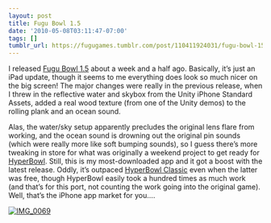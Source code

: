 ```yaml
---
layout: post
title: Fugu Bowl 1.5
date: '2010-05-08T03:11:47-07:00'
tags: []
tumblr_url: https://fugugames.tumblr.com/post/110411924031/fugu-bowl-15
---
```

I released [Fugu Bowl 1.5](http://itunes.apple.com/us/app/fugubowl/id297032758?mt=8) about a week and a half ago. Basically, it’s just an iPad update, though it seems to me everything does look so much nicer on the big screen! The major changes were really in the previous release, when I threw in the reflective water and skybox from the Unity iPhone Standard Assets, added a real wood texture (from one of the Unity demos) to the rolling plank and an ocean sound.

Alas, the water/sky setup apparently precludes the original lens flare from working, and the ocean sound is drowning out the original pin sounds (which were really more like soft bumping sounds), so I guess there’s more tweaking in store for what was originally a weekend project to get ready for [HyperBowl](http://hyperbowl3d.com/). Still, this is my most-downloaded app and it got a boost with the latest release. Oddly, it’s outpaced [HyperBowl Classic](http://itunes.apple.com/us/app/hyperbowl-classic/id322930268?mt=8) even when the latter was free, though HyperBowl easily took a hundred times as much work (and that’s for this port, not counting the work going into the original game). Well, that’s the iPhone app market for you….

[![](http://itshardtofondlepenguins.com/wp-content/uploads/2010/05/IMG_0069.png "IMG\_0069")](http://itshardtofondlepenguins.com/wp-content/uploads/2010/05/IMG_0069.png)

